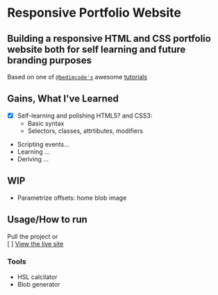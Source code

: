 # Responsive Portfolio Website
  
## Building a responsive HTML and CSS portfolio website both for self learning and future branding purposes

Based on one of [`@bedimcode's`](https://github.com/bedimcode) awesome [tutorials](https://youtu.be/27JtRAI3QO8)


## Gains, What I've Learned
- [x] Self-learning and polishing HTML5? and CSS3:
    - Basic syntax
    - Selectors, classes, attrtibutes, modifiers
- Scripting events...
- Learning …
- Deriving …


## WIP
- Parametrize offsets: home blob image



## Usage/How to run
Pull the project or <br/>
[ ] [View the live site](http://www.vnikolin.com/)

### Tools
- HSL calcilator
- Blob generator

